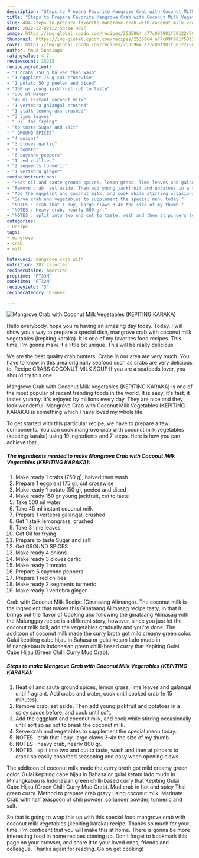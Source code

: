 ```yaml
---
description: "Steps to Prepare Favorite Mangrove Crab with Coconut Milk Vegetables (KEPITING KARAKA)"
title: "Steps to Prepare Favorite Mangrove Crab with Coconut Milk Vegetables (KEPITING KARAKA)"
slug: 484-steps-to-prepare-favorite-mangrove-crab-with-coconut-milk-vegetables-kepiting-karaka
date: 2022-12-02T22:56:14.999Z
image: https://img-global.cpcdn.com/recipes/2535964_a77c09f981f50122/680x482cq70/mangrove-crab-with-coconut-milk-vegetables-kepiting-karaka-recipe-main-photo.jpg
thumbnail: https://img-global.cpcdn.com/recipes/2535964_a77c09f981f50122/680x482cq70/mangrove-crab-with-coconut-milk-vegetables-kepiting-karaka-recipe-main-photo.jpg
cover: https://img-global.cpcdn.com/recipes/2535964_a77c09f981f50122/680x482cq70/mangrove-crab-with-coconut-milk-vegetables-kepiting-karaka-recipe-main-photo.jpg
author: Maud Santiago
ratingvalue: 4.7
reviewcount: 15285
recipeingredient:
- "1 crabs 750 g halved then wash"
- "1 eggplant 75 g cut crosswise"
- "1 potato 50 g peeled and diced"
- "150 gr young jackfruit cut to taste"
- "500 ml water"
- "45 ml instant coconut milk"
- "1 vertebra galangal crushed"
- "1 stalk lemongrass crushed"
- "3 lime leaves"
- " Oil for frying"
- "to taste Sugar and salt"
- " GROUND SPICES"
- "4 onions"
- "3 cloves garlic"
- "1 tomato"
- "6 cayenne peppers"
- "1 red chillies"
- "2 segments turmeric"
- "1 vertebra ginger"
recipeinstructions:
- "Heat oil and saute ground spices, lemon grass, lime leaves and galangal until fragrant. Add crabs and water, cook until cooked crab (± 15 minutes)."
- "Remove crab, set aside. Then add young jackfruit and potatoes in a spicy sauce before, and cook until soft."
- "Add the eggplant and coconut milk, and cook while stirring occasionally until soft so as not to break the coconut milk."
- "Serve crab and vegetables to supplement the special menu today."
- "NOTES : crab that I buy, large claws 3-4x the size of my thumb."
- "NOTES : heavy crab, nearly 800 gr."
- "NOTES : split into two and cut to taste, wash and then at pincers to crack so easily absorbed seasoning and easy when opening claws."
categories:
- Recipe
tags:
- mangrove
- crab
- with

katakunci: mangrove crab with 
nutrition: 287 calories
recipecuisine: American
preptime: "PT33M"
cooktime: "PT32M"
recipeyield: "3"
recipecategory: Dinner

---
```



![Mangrove Crab with Coconut Milk Vegetables (KEPITING KARAKA)](https://img-global.cpcdn.com/recipes/2535964_a77c09f981f50122/680x482cq70/mangrove-crab-with-coconut-milk-vegetables-kepiting-karaka-recipe-main-photo.jpg)

Hello everybody, hope you're having an amazing day today. Today, I will show you a way to prepare a special dish, mangrove crab with coconut milk vegetables (kepiting karaka). It is one of my favorites food recipes. This time, I'm gonna make it a little bit unique. This will be really delicious.

We are the best quality crab hunters. Crabe in our area are very much. You have to know in this area originally seafood such as crabs are very delicious to. Recipe CRABS COCONUT MILK SOUP If you are a seafoods lover, you should try this one.

Mangrove Crab with Coconut Milk Vegetables (KEPITING KARAKA) is one of the most popular of recent trending foods in the world. It is easy, it's fast, it tastes yummy. It's enjoyed by millions every day. They are nice and they look wonderful. Mangrove Crab with Coconut Milk Vegetables (KEPITING KARAKA) is something which I have loved my whole life.


To get started with this particular recipe, we have to prepare a few components. You can cook mangrove crab with coconut milk vegetables (kepiting karaka) using 19 ingredients and 7 steps. Here is how you can achieve that.

<!--inarticleads1-->

##### The ingredients needed to make Mangrove Crab with Coconut Milk Vegetables (KEPITING KARAKA):

1. Make ready 1 crabs (750 g), halved then wash
1. Prepare 1 eggplant (75 g), cut crosswise
1. Make ready 1 potato (50 g), peeled and diced
1. Make ready 150 gr young jackfruit, cut to taste
1. Take 500 ml water
1. Take 45 ml instant coconut milk
1. Prepare 1 vertebra galangal, crushed
1. Get 1 stalk lemongrass, crushed
1. Take 3 lime leaves
1. Get  Oil for frying
1. Prepare to taste Sugar and salt
1. Get  GROUND SPICES
1. Make ready 4 onions
1. Make ready 3 cloves garlic
1. Make ready 1 tomato
1. Prepare 6 cayenne peppers
1. Prepare 1 red chillies
1. Make ready 2 segments turmeric
1. Make ready 1 vertebra ginger


Crab with Coconut Milk Recipe (Ginataang Alimango). The coconut milk is the ingredient that makes this Ginataang Alimasag recipe tasty, in that it brings out the flavor of Cooking and following the ginataang Alimasag with the Malunggay recipe is a different story, however, since you just let the coconut milk boil, add the vegetables gradually and you&#39;re done. The additoon of coconut milk made the curry broth got mild creamy green color. Gulai kepiting cabe hijau in Bahasa or gulai ketam lado mudo in Minangkabau is Indonesian green chilli-based curry that Kepiting Gulai Cabe Hijau (Green Chilli Curry Mud Crab). 

<!--inarticleads2-->

##### Steps to make Mangrove Crab with Coconut Milk Vegetables (KEPITING KARAKA):

1. Heat oil and saute ground spices, lemon grass, lime leaves and galangal until fragrant. Add crabs and water, cook until cooked crab (± 15 minutes).
1. Remove crab, set aside. Then add young jackfruit and potatoes in a spicy sauce before, and cook until soft.
1. Add the eggplant and coconut milk, and cook while stirring occasionally until soft so as not to break the coconut milk.
1. Serve crab and vegetables to supplement the special menu today.
1. NOTES : crab that I buy, large claws 3-4x the size of my thumb.
1. NOTES : heavy crab, nearly 800 gr.
1. NOTES : split into two and cut to taste, wash and then at pincers to crack so easily absorbed seasoning and easy when opening claws.


The additoon of coconut milk made the curry broth got mild creamy green color. Gulai kepiting cabe hijau in Bahasa or gulai ketam lado mudo in Minangkabau is Indonesian green chilli-based curry that Kepiting Gulai Cabe Hijau (Green Chilli Curry Mud Crab). Mud crab in hot and spicy Thai green curry. Method to prepare crab gravy using coconut milk. Marinate Crab with half teaspoon of chili powder, coriander powder, turmeric and salt. 

So that is going to wrap this up with this special food mangrove crab with coconut milk vegetables (kepiting karaka) recipe. Thanks so much for your time. I'm confident that you will make this at home. There is gonna be more interesting food in home recipes coming up. Don't forget to bookmark this page on your browser, and share it to your loved ones, friends and colleague. Thanks again for reading. Go on get cooking!
